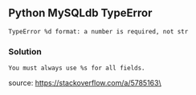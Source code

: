## Python MySQLdb TypeError

    TypeError %d format: a number is required, not str
    
### Solution

    You must always use %s for all fields.

source: https://stackoverflow.com/a/5785163\
